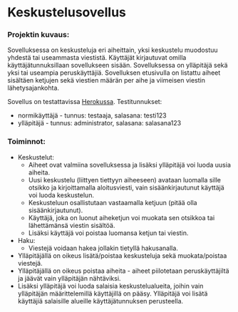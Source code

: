 
# Keskustelusovellus

### Projektin kuvaus: 
Sovelluksessa on keskusteluja eri aiheittain, yksi keskustelu muodostuu yhdestä tai useammasta viestistä. 
Käyttäjät kirjautuvat omilla käyttäjätunnuksillaan sovellukseen sisään. Sovelluksessa on ylläpitäjä sekä yksi tai useampia peruskäyttäjiä. Sovelluksen etusivulla on listattu aiheet sisältäen ketjujen sekä viestien määrän per aihe ja viimeisen viestin lähetysajankohta. 

Sovellus on testattavissa [Herokussa](https://tsoha-discussionapp.herokuapp.com/). Testitunnukset:
- normikäyttäjä - tunnus: testaaja, salasana: testi123
- ylläpitäjä - tunnus: administrator, salasana: salasana123
    
    
### Toiminnot:
  - Keskustelut:
    - Aiheet ovat valmiina sovelluksessa ja lisäksi ylläpitäjä voi luoda uusia aiheita. 
    - Uusi keskustelu (liittyen tiettyyn aiheeseen) avataan luomalla sille otsikko ja kirjoittamalla aloitusviesti, vain sisäänkirjautunut käyttäjä voi luoda keskustelun. 
    - Keskusteluun osallistutaan vastaamalla ketjuun (pitää olla sisäänkirjautunut).
    - Käyttäjä, joka on luonut aiheketjun voi muokata sen otsikkoa tai lähettämänsä viestin sisältöä.
    - Lisäksi käyttäjä voi poistaa luomansa ketjun tai viestin. 
  - Haku: 
    - Viestejä voidaan hakea jollakin tietyllä hakusanalla.
  - Ylläpitäjällä on oikeus lisätä/poistaa keskusteluja sekä muokata/poistaa viestejä. 
  - Ylläpitäjällä on oikeus poistaa aiheita - aiheet piilotetaan peruskäyttäjiltä ja jäävät vain ylläpitäjän nähtäviksi.  
  - Lisäksi ylläpitäjä voi luoda salaisia keskustelualueita, joihin vain ylläpitäjän määrittelemillä käyttäjillä on pääsy. Ylläpitäjä voi lisätä käyttäjiä salaisille alueille käyttäjätunnuksen perusteella.

